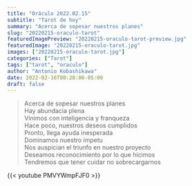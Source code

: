 ```yaml
---
title: "Oráculo 2022.02.15"
subtitle: "Tarot de hoy"
summary: "Acerca de sopesar nuestros planes"
slug: "20220215-oraculo-tarot"
featuredImagePreview: "20220215-oraculo-tarot-preview.jpg"
featuredImage: "20220215-oraculo-tarot.jpg"
images: ["20220215-oraculo-tarot.jpg"]
categories: ["Tarot"]
tags: ["tarot", "oraculo"]
author: "Antonio Kobashikawa"
date: 2022-02-16T00:28:00-05:00
draft: false
---
```


> Acerca de sopesar nuestros planes \
Hay abundacia plena \
Vinimos con inteligencia y franqueza \
Hace poco, nuestros deseos cumplidos \
Pronto, llega ayuda inesperada \
Dominamos nuestro ímpetu \
Nos auspician el triunfo en nuestro proyecto \
Deseamos reconocimiento por lo que hicimos \
Tendremos que tener cuidar no sobrecargarnos

{{< youtube PMVYWmpFJF0 >}}